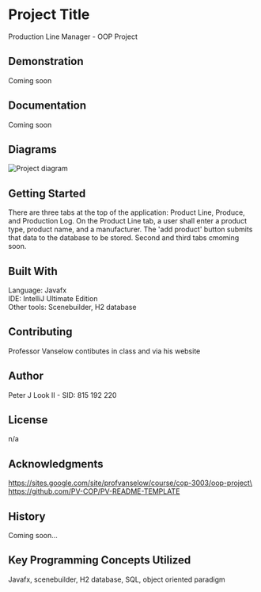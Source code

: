 # Project Title
Production Line Manager - OOP Project
## Demonstration
Coming soon
## Documentation
Coming soon
## Diagrams
![Project diagram]()
## Getting Started
There are three tabs at the top of the application: Product Line, Produce, and 
Production Log.
On the Product Line tab, a user shall enter a product type, product name,
and a manufacturer. The 'add product' button submits that data to the database to be stored.
Second and third tabs cmoming soon.

## Built With
Language: Javafx \
IDE: IntelliJ Ultimate Edition \
Other tools: Scenebuilder, H2 database
## Contributing
Professor Vanselow contibutes in class and via his website
## Author
Peter J Look II - SID: 815 192 220
## License
n/a
## Acknowledgments
https://sites.google.com/site/profvanselow/course/cop-3003/oop-project\
https://github.com/PV-COP/PV-README-TEMPLATE
## History
Coming soon...
## Key Programming Concepts Utilized
Javafx, scenebuilder, H2 database, SQL, object oriented paradigm